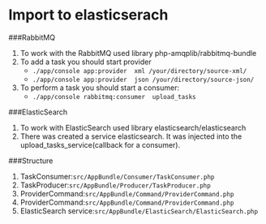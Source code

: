 # Import to elasticserach

###RabbitMQ
1. To work with the RabbitMQ used library php-amqplib/rabbitmq-bundle
2. To add a task you should start provider
    * `./app/console app:provider  xml /your/directory/source-xml/`
    * `./app/console app:provider  json /your/directory/source-json/`
3. To perform a task you should start a consumer:
    * `./app/console rabbitmq:consumer  upload_tasks`

###ElasticSearch
1. To work with ElasticSearch used library elasticsearch/elasticsearch
2. There was created a service elasticsearch. It was injected into the upload_tasks_service(callback for a consumer).

###Structure
1. TaskConsumer:`src/AppBundle/Consumer/TaskConsumer.php`
2. TaskProducer:`src/AppBundle/Producer/TaskProducer.php`
3. ProviderCommand:`src/AppBundle/Command/ProviderCommand.php`
4. ProviderCommand:`src/AppBundle/Command/ProviderCommand.php`
5. ElasticSearch service:`src/AppBundle/ElasticSearch/ElasticSearch.php`
